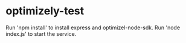 # optimizely-test

Run 'npm install' to install express and optimizel-node-sdk.
Run 'node index.js' to start the service.
